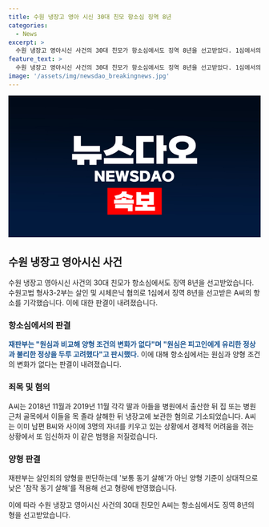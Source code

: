 ```yaml
---
title: 수원 냉장고 영아 시신 30대 친모 항소심 징역 8년
categories:
  - News
excerpt: >
  수원 냉장고 영아시신 사건의 30대 친모가 항소심에서도 징역 8년을 선고받았다. 1심에서의 판단과 비교해 양형 조건의 변화가 없다며 기각된 항소에 대해 재판부는 피고인에게 유리한 정상과 불리한 정상을 고려했다고 밝혔다. A씨는 이미 3명의 자녀를 키우고 있는 상황에서 경제적 어려움을 겪으며 살인을 저질렀고, 이로 인해 양형 기준이 상대적으로 낮은 참작 동기 살해가 적용되었다.
feature_text: >
  수원 냉장고 영아시신 사건의 30대 친모가 항소심에서도 징역 8년을 선고받았다. 1심에서의 판단과 비교해 양형 조건의 변화가 없다며 기각된 항소에 대해 재판부는 피고인에게 유리한 정상과 불리한 정상을 고려했다고 밝혔다. A씨는 이미 3명의 자녀를 키우고 있는 상황에서 경제적 어려움을 겪으며 살인을 저질렀고, 이로 인해 양형 기준이 상대적으로 낮은 참작 동기 살해가 적용되었다.
image: '/assets/img/newsdao_breakingnews.jpg'
---
```


<p><img src="/assets/img/newsdao_breakingnews.jpg" alt="firstkoreanews 속보" /></p>

<h2 data-ke-size="size26">수원 냉장고 영아시신 사건</h2>

<p>수원 냉장고 영아시신 사건의 30대 친모가 항소심에서도 징역 8년을 선고받았습니다. 수원고법 형사3-2부는 살인 및 시체은닉 혐의로 1심에서 징역 8년을 선고받은 A씨의 항소를 기각했습니다. 이에 대한 판결이 내려졌습니다.</p>

<h3>항소심에서의 판결</h3>

<p><b><span style="color: #1a5490;">재판부는 "원심과 비교해 양형 조건의 변화가 없다"며 "원심은 피고인에게 유리한 정상과 불리한 정상을 두루 고려했다"고 판시했다.</span></b> 이에 대해 항소심에서는 원심과 양형 조건의 변화가 없다는 판결이 내려졌습니다.</p>

<h3>죄목 및 혐의</h3>

<p>A씨는 2018년 11월과 2019년 11월 각각 딸과 아들을 병원에서 출산한 뒤 집 또는 병원 근처 골목에서 이들을 목 졸라 살해한 뒤 냉장고에 보관한 혐의로 기소되었습니다. A씨는 이미 남편 B씨와 사이에 3명의 자녀를 키우고 있는 상황에서 경제적 어려움을 겪는 상황에서 또 임신하자 이 같은 범행을 저질렀습니다.</p>

<h3>양형 판결</h3>

<p>재판부는 살인죄의 양형을 판단하는데 '보통 동기 살해'가 아닌 양형 기준이 상대적으로 낮은 '참작 동기 살해'를 적용해 선고 형량에 반영했습니다.</p>

<p>이에 따라 수원 냉장고 영아시신 사건의 30대 친모인 A씨는 항소심에서도 징역 8년의 형을 선고받았습니다.</p>

